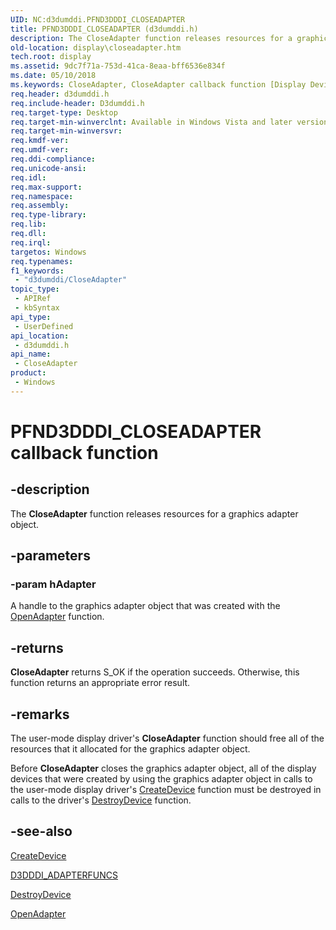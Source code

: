 ```yaml
---
UID: NC:d3dumddi.PFND3DDDI_CLOSEADAPTER
title: PFND3DDDI_CLOSEADAPTER (d3dumddi.h)
description: The CloseAdapter function releases resources for a graphics adapter object.
old-location: display\closeadapter.htm
tech.root: display
ms.assetid: 9dc7f71a-753d-41ca-8eaa-bff6536e834f
ms.date: 05/10/2018
ms.keywords: CloseAdapter, CloseAdapter callback function [Display Devices], PFND3DDDI_CLOSEADAPTER, PFND3DDDI_CLOSEADAPTER callback, UserModeDisplayDriver_Functions_ccc1793f-15b1-480f-8835-38326b749308.xml, d3dumddi/CloseAdapter, display.closeadapter
req.header: d3dumddi.h
req.include-header: D3dumddi.h
req.target-type: Desktop
req.target-min-winverclnt: Available in Windows Vista and later versions of the Windows operating systems.
req.target-min-winversvr: 
req.kmdf-ver: 
req.umdf-ver: 
req.ddi-compliance: 
req.unicode-ansi: 
req.idl: 
req.max-support: 
req.namespace: 
req.assembly: 
req.type-library: 
req.lib: 
req.dll: 
req.irql: 
targetos: Windows
req.typenames: 
f1_keywords:
 - "d3dumddi/CloseAdapter"
topic_type:
 - APIRef
 - kbSyntax
api_type:
 - UserDefined
api_location:
 - d3dumddi.h
api_name:
 - CloseAdapter
product:
 - Windows
---
```


# PFND3DDDI_CLOSEADAPTER callback function

## -description

The <b>CloseAdapter</b> function releases resources for a graphics adapter object.

## -parameters

### -param hAdapter

A handle to the graphics adapter object that was created with the <a href="https://docs.microsoft.com/windows-hardware/drivers/ddi/d3dumddi/nc-d3dumddi-pfnd3dddi_openadapter">OpenAdapter</a> function.

## -returns

<b>CloseAdapter</b> returns S_OK if the operation succeeds. Otherwise, this function returns an appropriate error result.

## -remarks

The user-mode display driver's <b>CloseAdapter</b> function should free all of the resources that it allocated for the graphics adapter object.

Before <b>CloseAdapter</b> closes the graphics adapter object, all of the display devices that were created by using the graphics adapter object in calls to the user-mode display driver's <a href="https://docs.microsoft.com/windows-hardware/drivers/ddi/d3dumddi/nc-d3dumddi-pfnd3dddi_createdevice">CreateDevice</a> function must be destroyed in calls to the driver's <a href="https://docs.microsoft.com/windows-hardware/drivers/ddi/d3dumddi/nc-d3dumddi-pfnd3dddi_destroydevice">DestroyDevice</a> function.

## -see-also

<a href="https://docs.microsoft.com/windows-hardware/drivers/ddi/d3dumddi/nc-d3dumddi-pfnd3dddi_createdevice">CreateDevice</a>



<a href="https://docs.microsoft.com/windows-hardware/drivers/ddi/d3dumddi/ns-d3dumddi-_d3dddi_adapterfuncs">D3DDDI_ADAPTERFUNCS</a>



<a href="https://docs.microsoft.com/windows-hardware/drivers/ddi/d3dumddi/nc-d3dumddi-pfnd3dddi_destroydevice">DestroyDevice</a>



<a href="https://docs.microsoft.com/windows-hardware/drivers/ddi/d3dumddi/nc-d3dumddi-pfnd3dddi_openadapter">OpenAdapter</a>

